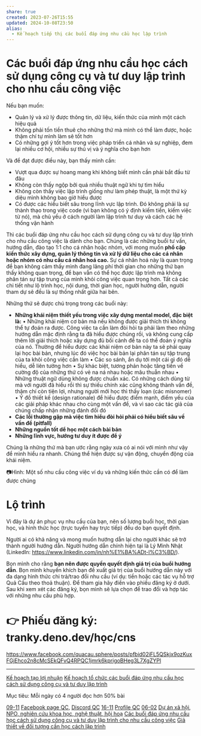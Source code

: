 ```yaml
---
share: true
created: 2023-07-26T15:55
updated: 2024-10-08T23:50
alias:
  - Kế hoạch tiếp thị các buổi đáp ứng nhu cầu học lập trình
---
```

# Các buổi đáp ứng nhu cầu học cách sử dụng công cụ và tư duy lập trình cho nhu cầu công việc
Nếu bạn muốn:
- Quản lý và xử lý được thông tin, dữ liệu, kiến thức của mình một cách hiệu quả
- Không phải tốn tiền thuê cho những thứ mà mình có thể làm được, hoặc thậm chí tự mình làm sẽ tốt hơn
- Có những gợi ý tốt hơn trong việc pháp triển cá nhân và sự nghiệp, đem lại nhiều cơ hội, nhiều sự thú vị và ý nghĩa cho bạn hơn

Và để đạt được điều này, bạn thấy mình cần:
- Vượt qua được sự hoang mang khi không biết mình cần phải bắt đầu từ đâu
- Không còn thấy ngộp bởi quá nhiều thuật ngữ khi tự tìm hiểu
- Không còn thấy việc lập trình giống như làm phép thuật, là một thứ kỳ diệu mình không bao giờ hiểu được
- Có được các hiểu biết sâu trong lĩnh vực lập trình. Đó không phải là sự thành thạo trong việc code (vì bạn không có ý định kiếm tiền, kiếm việc từ nó), mà chủ yếu ở cách người làm lập trình tư duy và cách các hệ thống vận hành

Thì các buổi đáp ứng nhu cầu học cách sử dụng công cụ và tư duy lập trình cho nhu cầu công việc là dành cho bạn. Chúng là các những buổi tư vấn, hướng dẫn, đào tạo 1:1 cho cá nhân hoặc nhóm, với mong muốn **phổ cập kiến thức xây dựng, quản lý thông tin và xử lý dữ liệu cho các cá nhân hoặc nhóm có nhu cầu cá nhân hoá cao.** Sự cá nhân hoá này là quan trọng để bạn không cảm thấy mình đang lãng phí thời gian cho những thứ bạn thấy không quan trọng, để bạn vẫn có thể học được lập trình mà không phân tán sự tập trung của mình khỏi công việc quan trọng hơn. Tất cả các chi tiết như lộ trình học, nội dung, thời gian học, người hướng dẫn, người tham dự sẽ đều là sự thống nhất giữa hai bên.

Những thứ sẽ được chú trọng trong các buổi này:
- **Những khái niệm thiết yếu trong việc xây dựng mental model, đặc biệt là:**
• Những khái niệm cơ bản mà nếu không được giải thích thì không thể tự đoán ra được. Công việc ta cần làm đòi hỏi ta phải làm theo những hướng dẫn mặc định rằng ta đã hiểu được chúng rồi, và không cung cấp thêm lời giải thích hoặc xây dựng đủ bối cảnh để ta có thể đoán ý nghĩa của nó. Thường để hiểu được các khái niệm cơ bản này ta sẽ phải quay lại học bài bản, nhưng lúc đó việc học bài bản lại phân tán sự tập trung của ta khỏi công việc cần làm
• Các so sánh, ẩn dụ tới một cái gì đó dễ hiểu, dễ liên tưởng hơn
• Sự khác biệt, tương phản hoặc tăng tiến về cường độ của những thứ có vẻ na ná nhau hoặc mâu thuẫn nhau
• Những thuật ngữ dùng không được chuẩn xác. Có những cách dùng từ mà với người đã hiểu rồi thì sự thiếu chính xác cũng không thành vấn đề, thậm chí còn tiện lợi, nhưng người mới học thì thấy loạn (các misnomer)
• Ý đồ thiết kế (design rationale) để hiểu được điểm mạnh, điểm yếu của các giải pháp khác nhau cho cùng một vấn đề, và vì sao các tác giả của chúng chấp nhận những đánh đổi đó
- **Các lỗi thường gặp mà việc tìm hiểu đòi hỏi phải có hiểu biết sâu về vấn đề (pitfall)**
- **Những nguồn tốt dể học một cách bài bản**
- **Những lĩnh vực, hướng tư duy ít được để ý**

Chúng là những thứ mà bạn ước rằng ngày xưa có ai nói với mình như vậy để mình hiểu ra nhanh. Chúng thể hiện được sự vận động, chuyển động của khái niệm.

📷Hình: Một số nhu cầu công việc ví dụ và những kiến thức cần có để làm được chúng

# Lộ trình

Vì đây là dự án phục vụ nhu cầu của bạn, nên số lượng buổi học, thời gian học, và hình thức học (trực tuyến hay trực tiếp) đều do bạn quyết định.

Người ai có khả năng và mong muốn hướng dẫn lại cho người khác sẽ trở thành người hướng dẫn. Người hướng dẫn chính hiện tại là Lý Minh Nhật (LinkedIn: https://www.linkedin.com/in/nh%E1%BA%ADt-l%C3%BD/).

Bọn mình cho rằng **bạn nên được quyền quyết định giá trị của buổi hướng dẫn**. Bọn mình khuyến khích bạn đề xuất giá trị của buổi hướng dẫn này với đa dạng hình thức chi trả/trao đổi nhu cầu (ví dụ: tiền hoặc các tác vụ hỗ trợ Quả Cầu theo thoả thuận). Để tham gia hãy điền vào phiếu đăng ký ở dưới. Sau khi xem xét các đăng ký, bọn mình sẽ lựa chọn để trao đổi và hợp tác với những nhu cầu phù hợp.

# 👉 Phiếu đăng ký: tranky.deno.dev/học/cns
https://www.facebook.com/quacau.sphere/posts/pfbid02iFL5QSkjx9ozKuxFGjEhco2n8cMcSEkQFvQ4RPQC1jmrk6kprigoBHeg3L7XgZYPl

--- 
[Kế hoạch tạo lợi nhuận](K%E1%BA%BF%20ho%E1%BA%A1ch%20t%E1%BA%A1o%20l%E1%BB%A3i%20nhu%E1%BA%ADn.md) 
[Kế hoạch tổ chức các buổi đáp ứng nhu cầu học cách sử dụng công cụ và tư duy lập trình](../K%E1%BA%BF%20ho%E1%BA%A1ch/index.md)

Mục tiêu: Mỗi ngày có 4 người đọc hơn 50% bài


[09-11](09-11.md) [Facebook page QC](../../../%CE%9E%20K%E1%BA%BFt%20qu%E1%BA%A3%20truy%E1%BB%81n%20th%C3%B4ng/N%C6%A1i%20%C4%91%C4%83ng/Qu%E1%BA%A3%20C%E1%BA%A7u/Facebook%20page%20QC.md), [Discord QC](../../../%CE%9E%20K%E1%BA%BFt%20qu%E1%BA%A3%20truy%E1%BB%81n%20th%C3%B4ng/N%C6%A1i%20%C4%91%C4%83ng/Qu%E1%BA%A3%20C%E1%BA%A7u/Discord%20QC/index.md)
[16-11](16-11.md) [Profile QC](../../../%CE%9E%20K%E1%BA%BFt%20qu%E1%BA%A3%20truy%E1%BB%81n%20th%C3%B4ng/N%C6%A1i%20%C4%91%C4%83ng/Qu%E1%BA%A3%20C%E1%BA%A7u/Profile%20QC.md) 
[06-02](06-02.md) [Dự án xã hội, NPO, nghiên cứu khoa học, nghệ thuật, hội hoạ](../../../%CE%9E%20K%E1%BA%BFt%20qu%E1%BA%A3%20truy%E1%BB%81n%20th%C3%B4ng/N%C6%A1i%20%C4%91%C4%83ng/Nh%C3%B3m%20Facebook/H%E1%BB%97%20tr%E1%BB%A3%20t%E1%BB%95%20ch%E1%BB%A9c/D%E1%BB%B1%20%C3%A1n%20x%C3%A3%20h%E1%BB%99i,%20NPO,%20nghi%C3%AAn%20c%E1%BB%A9u%20khoa%20h%E1%BB%8Dc,%20ngh%E1%BB%87%20thu%E1%BA%ADt,%20h%E1%BB%99i%20ho%E1%BA%A1.md)
[Các buổi đáp ứng nhu cầu học cách sử dụng công cụ và tư duy lập trình cho nhu cầu công việc](../../9%20Blog/C%C3%A1c%20bu%E1%BB%95i%20%C4%91%C3%A1p%20%E1%BB%A9ng%20nhu%20c%E1%BA%A7u%20h%E1%BB%8Dc%20c%C3%A1ch%20s%E1%BB%AD%20d%E1%BB%A5ng%20c%C3%B4ng%20c%E1%BB%A5%20v%C3%A0%20t%C6%B0%20duy%20l%E1%BA%ADp%20tr%C3%ACnh%20cho%20nhu%20c%E1%BA%A7u%20c%C3%B4ng%20vi%E1%BB%87c.md)
[Giả thiết về đối tượng cần học cách lập trình](../../2%20Gi%E1%BA%A3%20thuy%E1%BA%BFt/Gi%E1%BA%A3%20thi%E1%BA%BFt%20v%E1%BB%81%20%C4%91%E1%BB%91i%20t%C6%B0%E1%BB%A3ng%20c%E1%BA%A7n%20h%E1%BB%8Dc%20c%C3%A1ch%20l%E1%BA%ADp%20tr%C3%ACnh.md)